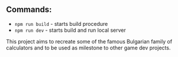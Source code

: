 ## Commands:

- `npm run build` - starts build procedure
- `npm run dev` - starts build and run local server

This project aims to recreate some of the famous Bulgarian family of calculators
and to be used as milestone to other game dev projects.
